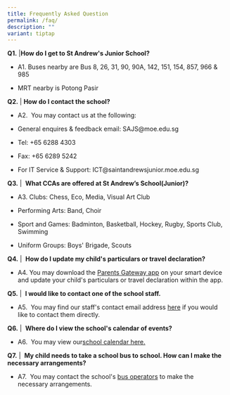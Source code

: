```yaml
---
title: Frequently Asked Question
permalink: /faq/
description: ""
variant: tiptap
---
```

<p><strong>Q1.</strong> |<strong>How do I get to St Andrew's Junior School?</strong>
</p>
<ul data-tight="true" class="tight">
<li>
<p>A1. Buses nearby are Bus 8, 26, 31, 90, 90A, 142, 151, 154, 857, 966 &amp;
985</p>
</li>
<li>
<p>MRT nearby is Potong Pasir</p>
</li>
</ul>
<p><strong>Q2.</strong> | <strong>How do I contact the school?</strong>
</p>
<ul data-tight="true" class="tight">
<li>
<p>A2. &nbsp;You may contact us at the following:</p>
</li>
<li>
<p>General enquires &amp; feedback email: SAJS@moe.edu.sg</p>
</li>
<li>
<p>Tel: +65 6288 4303</p>
</li>
<li>
<p>Fax: +65 6289 5242</p>
</li>
<li>
<p>For IT Service &amp; Support: ICT@saintandrewsjunior.moe.edu.sg</p>
</li>
</ul>
<p><strong>Q3.</strong> | &nbsp;<strong>What CCAs are offered at St Andrew’s School(Junior)?</strong>
</p>
<ul data-tight="true" class="tight">
<li>
<p>A3. Clubs: Chess, Eco, Media, Visual Art Club</p>
</li>
<li>
<p>Performing Arts: Band, Choir</p>
</li>
<li>
<p>Sport and Games: Badminton, Basketball, Hockey, Rugby, Sports Club, Swimming</p>
</li>
<li>
<p>Uniform Groups: Boys' Brigade, Scouts</p>
</li>
</ul>
<p><strong>Q4.</strong> | &nbsp;<strong>How do I update my child's particulars or travel declaration?</strong>
</p>
<ul data-tight="true" class="tight">
<li>
<p>A4. You may download the&nbsp;<a href="https://pg.moe.edu.sg/" rel="noopener noreferrer nofollow" target="_blank">Parents Gateway app</a>&nbsp;on your smart
device and update your child's particulars or travel declaration within&nbsp;the
app.</p>
</li>
</ul>
<p><strong>Q5.</strong> | &nbsp;<strong>I would like to contact one of the school staff.</strong>
</p>
<ul data-tight="true" class="tight">
<li>
<p>A5. &nbsp;You may find our staff's contact email address&nbsp;<a href="/staff/management-team/" rel="noopener noreferrer nofollow" target="_blank">here</a>&nbsp;if
you would like to contact them directly.</p>
</li>
</ul>
<p><strong>Q6.</strong> | &nbsp;<strong>Where do I view the school's calendar of events?</strong>
</p>
<ul data-tight="true" class="tight">
<li>
<p>A6. &nbsp;You may view our<a href="/school-calendar/" rel="noopener noreferrer nofollow" target="_blank">school calendar here.</a>
</p>
</li>
</ul>
<p><strong>Q7.</strong> | &nbsp;<strong>My child needs to take a school bus to school. How can I make the necessary arrangements?</strong>
</p>
<ul data-tight="true" class="tight">
<li>
<p>A7. &nbsp;You may contact the school's&nbsp;<a href="/general-information/Suppliers-and-Vendors/bus-operators/" rel="noopener noreferrer nofollow" target="_blank">bus operators</a>&nbsp;to
make the necessary&nbsp;arrangements.</p>
</li>
</ul>
<p></p>